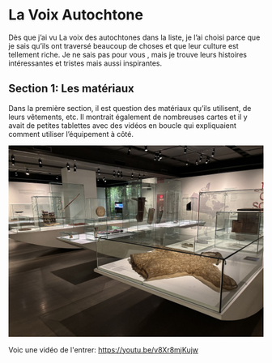 # La Voix Autochtone #

 Dès que j’ai vu La voix des autochtones dans la liste, je l’ai choisi parce que je sais qu’ils ont traversé beaucoup de choses et que leur culture est tellement riche. Je ne sais pas pour vous , mais je trouve leurs histoires intéressantes et tristes mais aussi inspirantes.

 ## Section 1: Les matériaux ##

Dans la première section, il est question des matériaux qu’ils utilisent, de leurs vêtements, etc. Il montrait également de nombreuses cartes et il y avait de petites tablettes avec des vidéos en boucle qui expliquaient comment utiliser l’équipement à côté.

![Image](media/ensemble_section1.jpg) 

Voic une vidéo de l'entrer:
https://youtu.be/v8Xr8mjKujw
